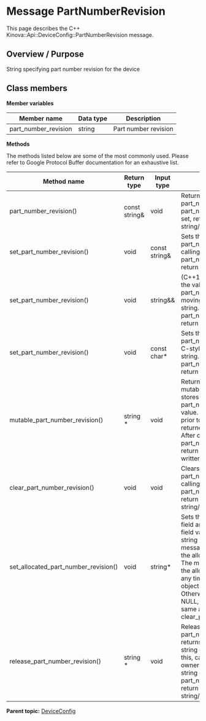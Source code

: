 # Message PartNumberRevision

This page describes the C++ Kinova::Api::DeviceConfig::PartNumberRevision message.

## Overview / Purpose

String specifying part number revision for the device

## Class members

 **Member variables** 

|Member name|Data type|Description|
|-----------|---------|-----------|
|part\_number\_revision|string|Part number revision|

 **Methods** 

The methods listed below are some of the most commonly used. Please refer to Google Protocol Buffer documentation for an exhaustive list.

|Method name|Return type|Input type|Description|
|-----------|-----------|----------|-----------|
|part\_number\_revision\(\)|const string&|void|Returns the current value of part\_number\_revision. If part\_number\_revision is not set, returns the empty string/empty bytes.|
|set\_part\_number\_revision\(\)|void|const string&|Sets the value of part\_number\_revision. After calling this, part\_number\_revision\(\) will return a copy of value.|
|set\_part\_number\_revision\(\)|void|string&&|\(C++11 and beyond\): Sets the value of part\_number\_revision, moving from the passed string. After calling this, part\_number\_revision\(\) will return a copy of value.|
|set\_part\_number\_revision\(\)|void|const char\*|Sets the value of part\_number\_revision using a C-style null-terminated string. After calling this, part\_number\_revision\(\) will return a copy of value.|
|mutable\_part\_number\_revision\(\)|string \*|void|Returns a pointer to the mutable string object that stores part\_number\_revision's value. If the field was not set prior to the call, then the returned string will be empty. After calling this, part\_number\_revision\(\) will return whatever value is written into the given string.|
|clear\_part\_number\_revision\(\)|void|void|Clears the value of part\_number\_revision. After calling this, part\_number\_revision\(\) will return the empty string/empty bytes.|
|set\_allocated\_part\_number\_revision\(\)|void|string\*|Sets the string object to the field and frees the previous field value if it exists. If the string pointer is not NULL, the message takes ownership of the allocated string object. The message is free to delete the allocated string object at any time, so references to the object may be invalidated. Otherwise, if the value is NULL, the behavior is the same as calling clear\_part\_number\_revision\(\).|
|release\_part\_number\_revision\(\)|string \*|void|Releases the ownership of part\_number\_revision and returns the pointer of the string object. After calling this, caller takes the ownership of the allocated string object and part\_number\_revision\(\) will return the empty string/empty bytes.|

**Parent topic:** [DeviceConfig](../references/summary_DeviceConfig.md)

